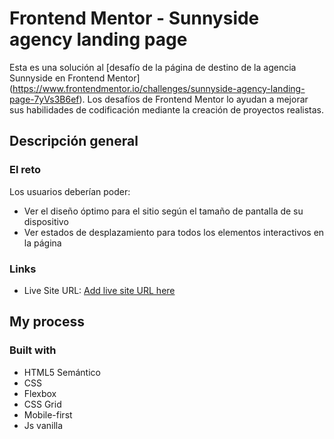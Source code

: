 # Frontend Mentor - Sunnyside agency landing page 

Esta es una solución al [desafío de la página de destino de la agencia Sunnyside en Frontend Mentor] (https://www.frontendmentor.io/challenges/sunnyside-agency-landing-page-7yVs3B6ef). Los desafíos de Frontend Mentor lo ayudan a mejorar sus habilidades de codificación mediante la creación de proyectos realistas.


## Descripción general

### El reto

Los usuarios deberían poder:

- Ver el diseño óptimo para el sitio según el tamaño de pantalla de su dispositivo
- Ver estados de desplazamiento para todos los elementos interactivos en la página

### Links

- Live Site URL: [Add live site URL here](https://sunnyside-agency03.netlify.app/)

## My process

### Built with

- HTML5 Semántico 
- CSS 
- Flexbox
- CSS Grid
- Mobile-first
- Js vanilla


